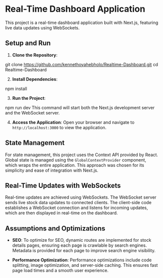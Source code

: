 # Real-Time Dashboard Application

This project is a real-time dashboard application built with Next.js, featuring live data updates using WebSockets.

## Setup and Run

1. **Clone the Repository**:

git clone https://github.com/kennethoyahebholo/Realtime-Dashboard.git
cd Realtime-Dashboard

2. **Install Dependencies**:

npm install

3. **Run the Project**:

npm run dev
This command will start both the Next.js development server and the WebSocket server.

4. **Access the Application**:
   Open your browser and navigate to `http://localhost:3000` to view the application.

## State Management

For state management, this project uses the Context API provided by React. Global state is managed using the `GlobalContextProvider` component, which wraps the entire application. This approach was chosen for its simplicity and ease of integration with Next.js.

## Real-Time Updates with WebSockets

Real-time updates are achieved using WebSockets. The WebSocket server sends live stock data updates to connected clients. The client-side code establishes a WebSocket connection and listens for incoming updates, which are then displayed in real-time on the dashboard.

## Assumptions and Optimizations

- **SEO**: To optimize for SEO, dynamic routes are implemented for stock details pages, ensuring each page is crawlable by search engines. Metadata is provided for each page to improve search engine visibility.

- **Performance Optimization**: Performance optimizations include code splitting, image optimization, and server-side caching. This ensures fast page load times and a smooth user experience.
